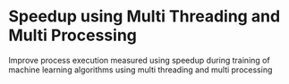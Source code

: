 # Speedup using Multi Threading and Multi Processing
 Improve process execution measured using speedup during training of machine learning algorithms using multi threading and multi processing  
